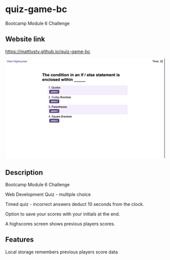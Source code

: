 # quiz-game-bc

Bootcamp Module 6 Challenge

## Website link

https://mattlusty.github.io/quiz-game-bc

![Website Screenshot](assets/screenshot.png)

## Description

Bootcamp Module 6 Challenge

Web Development Quiz - multiple choice

Timed quiz - incorrect answers deduct 10 seconds from the clock.

Option to save your scores with your initials at the end.

A highscores screen shows previous players scores.

## Features

Local storage remembers previous players score data

